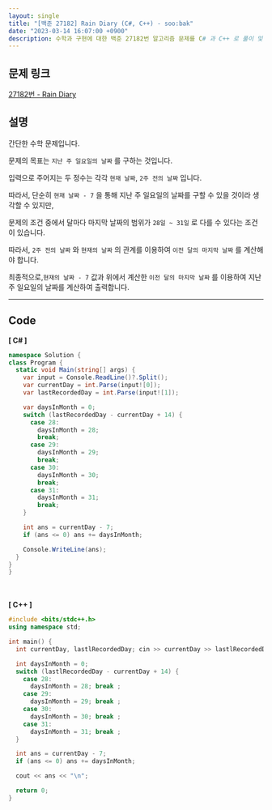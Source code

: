 ```yaml
---
layout: single
title: "[백준 27182] Rain Diary (C#, C++) - soo:bak"
date: "2023-03-14 16:07:00 +0900"
description: 수학과 구현에 대한 백준 27182번 알고리즘 문제를 C# 과 C++ 로 풀이 및 해설
---
```


## 문제 링크
  [27182번 - Rain Diary](https://www.acmicpc.net/problem/27182)

## 설명
  간단한 수학 문제입니다. <br>

  문제의 목표는 `지난 주 일요일의 날짜` 를 구하는 것입니다.<br>

  입력으로 주어지는 두 정수는 각각 `현재 날짜`, `2주 전의 날짜` 입니다. <br>

  따라서, 단순히 `현재 날짜 - 7` 을 통해 지난 주 일요일의 날짜를 구할 수 있을 것이라 생각할 수 있지만, <br>

  문제의 조건 중에서 달마다 마지막 날짜의 범위가 `28일 ~ 31일` 로 다를 수 있다는 조건이 있습니다.<br>

  따라서, `2주 전의 날짜` 와 `현재의 날짜` 의 관계를 이용하여 `이전 달의 마지막 날짜` 를 계산해야 합니다. <br>

  최종적으로,`현재의 날짜 - 7` 값과 위에서 계산한 `이전 달의 마지막 날짜` 를 이용하여 지난 주 일요일의 날짜를 계산하여 출력합니다. <br>

- - -

## Code
<b>[ C# ] </b>
<br>

  ```c#
namespace Solution {
  class Program {
    static void Main(string[] args) {
      var input = Console.ReadLine()?.Split();
      var currentDay = int.Parse(input![0]);
      var lastRecordedDay = int.Parse(input![1]);

      var daysInMonth = 0;
      switch (lastRecordedDay - currentDay + 14) {
        case 28:
          daysInMonth = 28;
          break;
        case 29:
          daysInMonth = 29;
          break;
        case 30:
          daysInMonth = 30;
          break;
        case 31:
          daysInMonth = 31;
          break;
      }

      int ans = currentDay - 7;
      if (ans <= 0) ans += daysInMonth;

      Console.WriteLine(ans);
    }
  }
}
  ```
<br><br>
<b>[ C++ ] </b>
<br>

  ```c++
#include <bits/stdc++.h>
using namespace std;

int main() {
    int currentDay, lastlRecordedDay; cin >> currentDay >> lastlRecordedDay;

    int daysInMonth = 0;
    switch (lastlRecordedDay - currentDay + 14) {
      case 28:
        daysInMonth = 28; break ;
      case 29:
        daysInMonth = 29; break ;
      case 30:
        daysInMonth = 30; break ;
      case 31:
        daysInMonth = 31; break ;
    }

    int ans = currentDay - 7;
    if (ans <= 0) ans += daysInMonth;

    cout << ans << "\n";

    return 0;
}
  ```
